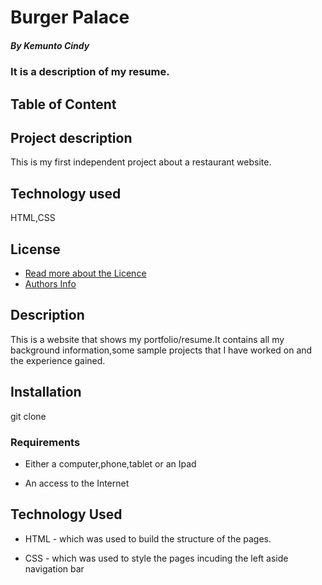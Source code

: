 # Burger Palace

##### By Kemunto Cindy
### It is a description of my resume.

## Table of Content
## Project description

This is my first independent project about a restaurant website. 

## Technology used
HTML,CSS

## License

+ [Read more about the Licence](https://github.com/C-kemunto/Burger_palace/blob/main/LICENSE)
+ [Authors Info](https://github.com/C-kemunto)

## Description
<p>This is  a website that shows my portfolio/resume.It contains all my background information,some sample projects that I have worked on and the experience gained.</p>

## Installation
git clone

### Requirements

* Either a computer,phone,tablet or an Ipad

* An access to the Internet

## Technology Used
* HTML - which was used to build the structure of the pages.

* CSS - which was used to style the pages incuding the left aside navigation bar

